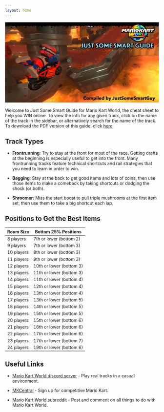 ```yaml
---
layout: home
---
```


<p align="center">
  <img src="/assets/images/cover-picture-2-web.jpeg" alt="Just Some Smart Guide"/>
</p>

Welcome to Just Some Smart Guide for Mario Kart World, the cheat sheet to help you WIN online. To view the info for any given track, click on the name of the track in the sidebar, or alternatively search for the name of the track. To download the PDF version of this guide, click [here](https://www.mediafire.com/file/rjfj2y5st5olq4t/Mario_Kart_World_-_Just_Some_Smart_Guide.pdf/file).

## Track Types
- **Frontrunning**: Try to stay at the front for most of the race. Getting drafts at the beginning is especially useful to get into the front. Many frontrunning tracks feature technical shortcuts and rail strategies that you need to learn in order to win.
  
- **Bagging**: Stay at the back to get good items and lots of coins, then use those items to make a comeback by taking shortcuts or dodging the shock (or both).
  
- **Shroomer**: Miss the start boost to pull triple mushrooms at the first item set, then use them to take a big shortcut each lap.

## Positions to Get the Best Items

| Room Size | Bottom 25% Positions |
|-----------|----------------------|
| 8 players | 7th or lower (bottom 2) |
| 9 players | 7th or lower (bottom 3) |
| 10 players | 8th or lower (bottom 3) |
| 11 players | 9th or lower (bottom 3) |
| 12 players | 10th or lower (bottom 3) |
| 13 players | 11th or lower (bottom 3) |
| 14 players | 11th or lower (bottom 4) |
| 15 players | 12th or lower (bottom 4) |
| 16 players | 13th or lower (bottom 4) |
| 17 players | 13th or lower (bottom 5) |
| 18 players | 14th or lower (bottom 5) |
| 19 players | 15th or lower (bottom 5) |
| 20 players | 15th or lower (bottom 6) |
| 21 players | 16th or lower (bottom 6) |
| 22 players | 17th or lower (bottom 6) |
| 23 players | 17th or lower (bottom 7) |
| 24 players | 19th or lower (bottom 6) |

## Useful Links
- [Mario Kart World discord server](https://discord.com/invite/mario-kart-world) - Play real tracks in a casual environment.

- [MKCentral](https://mkcentral.com/) - Sign up for competitive Mario Kart.

- [Mario Kart World subreddit](https://www.reddit.com/r/MarioKartWorld/) - Post and comment on all things to do with Mario Kart World.
